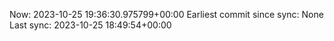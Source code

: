 Now: 2023-10-25 19:36:30.975799+00:00 Earliest commit since sync: None Last sync: 2023-10-25 18:49:54+00:00
